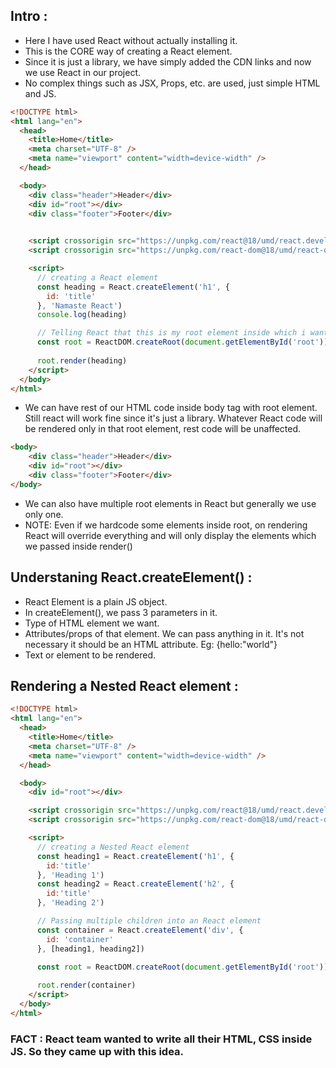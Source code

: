 ## Intro :

- Here I have used React without actually installing it.
- This is the CORE way of creating a React element.
- Since it is just a library, we have simply added the CDN links and now we use React in our project.
- No complex things such as JSX, Props, etc. are used, just simple HTML and JS.

```html
<!DOCTYPE html>
<html lang="en">
  <head>
    <title>Home</title>
    <meta charset="UTF-8" />
    <meta name="viewport" content="width=device-width" />
  </head>

  <body>
    <div class="header">Header</div>
    <div id="root"></div>
    <div class="footer">Footer</div>
  

    <script crossorigin src="https://unpkg.com/react@18/umd/react.development.js"></script>
    <script crossorigin src="https://unpkg.com/react-dom@18/umd/react-dom.development.js"></script>

    <script>
      // creating a React element
      const heading = React.createElement('h1', {
        id: 'title'
      }, 'Namaste React')
      console.log(heading)

      // Telling React that this is my root element inside which i want to run react code
      const root = ReactDOM.createRoot(document.getElementById('root'))
      
      root.render(heading)
    </script>
  </body>
</html>


```

- We can have rest of our HTML code inside body tag with root element. Still react will work fine since it's just a library. Whatever React code will be rendered only in that root element, rest code will be unaffected.

```html
<body>
    <div class="header">Header</div>
    <div id="root"></div>
    <div class="footer">Footer</div>
</body>
```

- We can also have multiple root elements in React but generally we use only one.
- NOTE: Even if we hardcode some elements inside root, on rendering React will override everything and will only display the elements which we passed inside render()

## Understaning React.createElement() :

- React Element is a plain JS object.
- In createElement(), we pass 3 parameters in it.
- Type of HTML element we want.
- Attributes/props of that element. We can pass anything in it. It's not necessary it should be an HTML attribute. Eg: {hello:"world"}
- Text or element to be rendered.

## Rendering a Nested React element :

```html
<!DOCTYPE html>
<html lang="en">
  <head>
    <title>Home</title>
    <meta charset="UTF-8" />
    <meta name="viewport" content="width=device-width" />
  </head>

  <body>
    <div id="root"></div>

    <script crossorigin src="https://unpkg.com/react@18/umd/react.development.js"></script>
    <script crossorigin src="https://unpkg.com/react-dom@18/umd/react-dom.development.js"></script>

    <script>
      // creating a Nested React element
      const heading1 = React.createElement('h1', {
        id:'title'
      }, 'Heading 1')
      const heading2 = React.createElement('h2', {
        id:'title'
      }, 'Heading 2')

      // Passing multiple children into an React element
      const container = React.createElement('div', {
        id: 'container'
      }, [heading1, heading2])

      const root = ReactDOM.createRoot(document.getElementById('root'))
      
      root.render(container)
    </script>
  </body>
</html>

```

### FACT : React team wanted to write all their HTML, CSS inside JS. So they came up with this idea.







